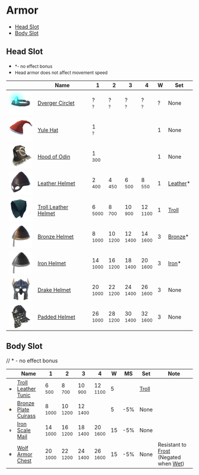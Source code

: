 # Armor
* [Head Slot](#head-slot)
* [Body Slot](#body-slot)

<style>
th{
    min-width:unset!important;
}

.md-typeset img{
    max-width:unset!important;
}
</style>

## Head Slot
*  <small>*- no effect bonus</small>
* <small>Head armor does not affect movement speed</small>


|                                                                        | Name                                      | 1 | 2 | 3 | 4 | W | Set                                       |
| ---------------------------------------------------------------------- | ----------------------------------------- | - | - | - | - | - | ----------------------------------------- |
| [![Dverger Circlet](/assets/dverger_circlet.png)](/items/dverger_circlet) | [Dverger Circlet](/items/dverger_circlet)   | ?<br><small>?</small> | ?<br><small>?</small> | ?<br><small>?</small> | ?<br><small>?</small> |?| None |
| [![Yule Hat](/assets/yule_hat.png)](/items/yule_hat) | [Yule Hat](/items/yule_hat)   | 1<br><small>?</small> |   |   | |1 | None |
| [![Hood of Odin](/assets/hood_of_odin.png)](/items/hood_of_odin) | [Hood of Odin](/items/hood_of_odin)   | 1<br><small>300</small> |   |   |   | 1 | None |
| [![Leather Helmet](/assets/leather_helmet.png)](/items/leather_helmet) | [Leather Helmet](/items/leather_helmet)   | 2<br><small>400</small> | 4<br><small>450</small> | 6<br><small>500</small> | 8<br><small>550</small> |1| [Leather](/equipment/armor/sets#leather)* |
| [![Troll Leather Helmet](/assets/troll_leather_helmet.png)](/items/troll_leather_helmet) | [Troll Leather Helmet](/items/troll_leather_helmet)   | 6<br><small>5000</small> | 8<br><small>700</small> | 10<br><small>900</small> | 12<br><small>1100</small> |1| [Troll](/equipment/armor/sets#troll) |
| [![Bronze Helmet](/assets/bronze_helmet.png)](/items/bronze_helmet)    | [Bronze Helmet](/items/bronze_helmet)     | 8<br><small>1000</small> | 10<br><small>1200</small> | 12<br><small>1400</small> | 14<br><small>1600</small> | 3 | [Bronze](/equipment/armor/sets#bronze)*   |
| [![Iron Helmet](/assets/iron_helmet.png)](/items/iron_helmet)      | [Iron Helmet](/items/iron_helmet)       | 14<br><small>1000</small> | 16<br><small>1200</small> | 18<br><small>1400</small> | 20<br><small>1600</small> | 3 | [Iron](/equipment/armor/sets#iron)*   |
| [![Drake Helmet](/assets/drake_helmet.png)](/items/drake_helmet)      | [Drake Helmet](/items/drake_helmet)       | 20<br><small>1000</small> | 22<br><small>1200</small> | 24<br><small>1400</small> | 26<br><small>1600</small> |3| None   |
| [![Padded Helmet](/assets/padded_helmet.png)](/items/padded_helmet)      | [Padded Helmet](/items/padded_helmet)       | 26<br><small>1000</small> | 28<br><small>1200</small> | 30<br><small>1400</small> | 32<br><small>1600</small> | 3 | None   |


## Body Slot
//  * - no effect bonus  

|                                                                        | Name                                      | 1 | 2 | 3 | 4 | W | MS | Set                                       | Note
| ---------------------------------------------------------------------- | ----------------------------------------- | - | - | - | - | - | - | ----------------------------------------- | - |
| [![Troll Leather Tunic](/assets/troll_leather_tunic.png)](/items/troll_leather_tunic) | [Troll Leather Tunic](/items/troll_leather_tunic)   | 6<br><small>500</small> | 8<br><small>700</small> | 10<br><small>900</small> | 12<br><small>1100</small> | 5 |  | [Troll](/equipment/armor/sets#troll) |
| [![Bronze Plate Cuirass](/assets/bronze_plate_cuirass.png)](/items/bronze_plate_cuirass) | [Bronze Plate Cuirass](/items/bronze_plate_cuirass)   | 8<br><small>1000</small> | 10<br><small>1200</small> | 12<br><small>1400</small> |  | 5 | -5% | None |
| [![Iron Scale Mail](/assets/iron_scale_mail.png)](/items/iron_scale_mail) | [Iron Scale Mail](/items/iron_scale_mail)   | 14<br><small>1000</small> | 16<br><small>1200</small> | 18<br><small>1400</small> | 20<br><small>1600</small> | 15 | -5% | None |
| [![Wolf Armor Chest](/assets/wolf_armor_chest.png)](/items/wolf_armor_chest) | [Wolf Armor Chest](/items/wolf_armor_chest)   |20<br><small>1000</small> | 22<br><small>1200</small> | 24<br><small>1400</small> | 26<br><small>1600</small> | 15 | -5% | None | Resistant to [Frost](/effects/frost) (Negated when [Wet](/effects/wet))

